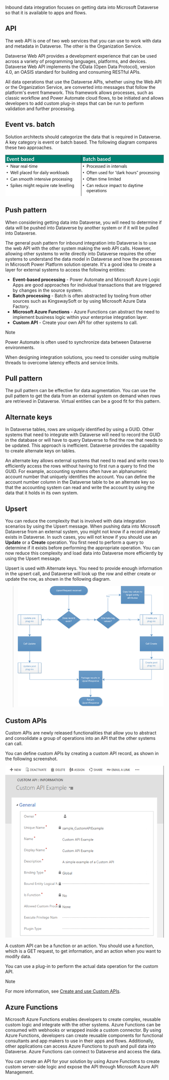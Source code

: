 Inbound data integration focuses on getting data into Microsoft Dataverse so that it is available to apps and flows.

## API

The web API is one of two web services that you can use to work with data and metadata in Dataverse. The other is the Organization Service.

Dataverse Web API provides a development experience that can be used across a variety of programming languages, platforms, and devices. Dataverse Web API implements the OData (Open Data Protocol), version 4.0, an OASIS standard for building and consuming RESTful APIs.

All data operations that use the Dataverse APIs, whether using the Web API or the Organization Service, are converted into messages that follow the platform's event framework. This framework allows processes, such as classic workflow and Power Automate cloud flows, to be initiated and allows developers to add custom plug-in steps that can be run to perform validation and further processing.

## Event vs. batch

Solution architects should categorize the data that is required in Dataverse. A key category is event or batch based. The following diagram compares these two approaches.

![Diagram of inbound integration approaches.](../media/3-inbound.png)

## Push pattern

When considering getting data into Dataverse, you will need to determine if data will be pushed into Dataverse by another system or if it will be pulled into Dataverse.

The general push pattern for inbound integration into Dataverse is to use the web API with the other system making the web API calls. However, allowing other systems to write directly into Dataverse requires the other systems to understand the data model in Dataverse and how the processes in Microsoft Power Platform solution operate. It's a good idea to create a layer for external systems to access the following entities:

- **Event-based processing** - Power Automate and Microsoft Azure Logic Apps are good approaches for individual transactions that are triggered by changes in the source system.
- **Batch processing** - Batch is often abstracted by tooling from other sources such as KingswaySoft or by using Microsoft Azure Data Factory.
- **Microsoft Azure Functions** - Azure Functions can abstract the need to implement business logic within your enterprise integration layer.
- **Custom API** - Create your own API for other systems to call.

> [!NOTE]
> Power Automate is often used to synchronize data between Dataverse environments.

When designing integration solutions, you need to consider using multiple threads to overcome latency effects and service limits.

## Pull pattern

The pull pattern can be effective for data augmentation. You can use the pull pattern to get the data from an external system on demand when rows are retrieved in Dataverse. Virtual entities can be a good fit for this pattern.

## Alternate keys

In Dataverse tables, rows are uniquely identified by using a GUID. Other systems that need to integrate with Dataverse will need to record the GUID in the database or will have to query Dataverse to find the row that needs to be updated. This approach is inefficient. Dataverse provides the capability to create alternate keys on tables.

An alternate key allows external systems that need to read and write rows to efficiently access the rows without having to first run a query to find the GUID. For example, accounting systems often have an alphanumeric account number that uniquely identifies the account. You can define the account number column in the Dataverse table to be an alternate key so that the accounting system can read and write the account by using the data that it holds in its own system.

## Upsert

You can reduce the complexity that is involved with data integration scenarios by using the Upsert message. When pushing data into Microsoft Dataverse from an external system, you might not know if a record already exists in Dataverse. In such cases, you will not know if you should use an **Update** or a **Create** operation. You first need to perform a query to determine if it exists before performing the appropriate operation. You can now reduce this complexity and load data into Dataverse more efficiently by using the Upsert message.

Upsert is used with Alternate keys. You need to provide enough information in the upsert call, and Dataverse will look up the row and either create or update the row, as shown in the following diagram.

> [![Diagram that shows the use of upsert logic.](../media/3-upsert.png)](../media/3-upsert.png#lightbox)

## Custom APIs

Custom APIs are newly released functionalities that allow you to abstract and consolidate a group of operations into an API that the other systems can call.

You can define custom APIs by creating a custom API record, as shown in the following screenshot.

![Screenshot of a custom API record.](../media/3-custom-api.png)

A custom API can be a function or an action. You should use a function, which is a GET request, to get information, and an action when you want to modify data.

You can use a plug-in to perform the actual data operation for the custom API.

> [!NOTE]
> For more information, see [Create and use Custom APIs](https://docs.microsoft.com/powerapps/developer/data-platform/custom-api).

## Azure Functions

Microsoft Azure Functions enables developers to create complex, reusable custom logic and integrate with the other systems. Azure Functions can be consumed with webhooks or wrapped inside a custom connector. By using Azure Functions, developers can create reusable components for functional consultants and app makers to use in their apps and flows. Additionally, other applications can access Azure Functions to push and pull data into Dataverse. Azure Functions can connect to Dataverse and access the data.

You can create an API for your solution by using Azure Functions to create custom server-side logic and expose the API through Microsoft Azure API Management.
